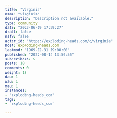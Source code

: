 ```yaml
---
title: "Virginia" 
name: "virginia"
description: "Description not available."
type: community
date: "2023-06-19 17:59:27"
draft: false
nsfw: false
actor_id: "https://exploding-heads.com/c/virginia"
host: exploding-heads.com
lastmod: "1969-12-31 19:00:00"
published: "2022-08-14 13:50:55"
subscribers: 5
posts: 18
comments: 0
weight: 18
dau: 1
wau: 1
mau: 1
instances:
- "exploding-heads_com"
tags: 
- "exploding-heads_com"

---
```


